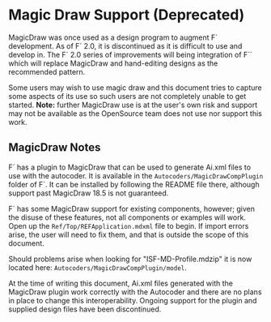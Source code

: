 # Magic Draw Support (Deprecated)

MagicDraw was once used as a design program to augment F´ development.  As of F´ 2.0, it is discontinued as it is
difficult to use and develop in.  The F´ 2.0 series of improvements will being integration of F´´ which will replace
MagicDraw and hand-editing designs as the recommended pattern.

Some users may wish to use magic draw and this document tries to capture some aspects of its use so such users are not
completely unable to get started. **Note:** further MagicDraw use is at the user's own risk and support may not be
available as the OpenSource team does not use nor support this work.

## MagicDraw Notes

F´ has a plugin to MagicDraw that can be used to generate Ai.xml files to use with the autocoder. It is available in the
`Autocoders/MagicDrawCompPlugin` folder of F´.  It can be installed by following the README file there, although support
past MagicDraw 18.5 is not guaranteed. 

F´ has some MagicDraw support for existing components, however; given the disuse of these features, not all components
or examples will work.  Open up the `Ref/Top/REFApplication.mdxml` file to begin. If import errors arise, the user will
need to fix them, and that is outside the scope of this document.

Should problems arise when looking for "ISF-MD-Profile.mdzip" it is now located here: `Autocoders/MagicDrawCompPlugin/model`.

At the time of writing this document, Ai.xml files generated with the MagicDraw plugin work correctly with the Autocoder
and there are no plans in place to change this interoperability.  Ongoing support for the plugin and supplied design
files have been discontinued.